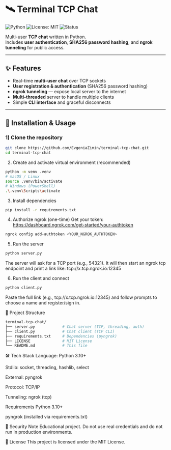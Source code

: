 # 🛰️ Terminal TCP Chat

![Python](https://img.shields.io/badge/Python-3.10%2B-blue)
![License: MIT](https://img.shields.io/badge/License-MIT-green)
![Status](https://img.shields.io/badge/Status-Active-success)

Multi-user **TCP chat** written in Python.  
Includes **user authentication**, **SHA256 password hashing**, and **ngrok tunneling** for public access.

---

## ✨ Features
- Real-time **multi-user chat** over TCP sockets
- **User registration & authentication** (SHA256 password hashing)
- **ngrok tunneling** — expose local server to the internet
- **Multi-threaded** server to handle multiple clients
- Simple **CLI interface** and graceful disconnects

---

## 🚀 Installation & Usage

### 1) Clone the repository
```bash
git clone https://github.com/EvgeniaZimin/terminal-tcp-chat.git
cd terminal-tcp-chat
```
2) Create and activate virtual environment (recommended)
```bash
python -m venv .venv
# macOS / Linux
source .venv/bin/activate
# Windows (PowerShell)
.\.venv\Scripts\activate
```
3) Install dependencies
```bash
pip install -r requirements.txt
```
4) Authorize ngrok (one-time)
Get your token: https://dashboard.ngrok.com/get-started/your-authtoken

```bash
ngrok config add-authtoken <YOUR_NGROK_AUTHTOKEN>
```

5) Run the server
```bash
python server.py
```
The server will ask for a TCP port (e.g., 54321).
It will then start an ngrok tcp endpoint and print a link like:
tcp://x.tcp.ngrok.io:12345

6) Run the client and connect
```bash
python client.py
```
Paste the full link (e.g., tcp://x.tcp.ngrok.io:12345) and follow prompts to choose a name and register/sign in.

📂 Project Structure
```bash
terminal-tcp-chat/
├── server.py            # Chat server (TCP, threading, auth)
├── client.py            # Chat client (TCP CLI)
├── requirements.txt     # Dependencies (pyngrok)
├── LICENSE              # MIT License
└── README.md            # This file
```

🛠️ Tech Stack
Language: Python 3.10+

Stdlib: socket, threading, hashlib, select

External: pyngrok

Protocol: TCP/IP

Tunneling: ngrok (tcp)

Requirements
Python 3.10+

pyngrok (installed via requirements.txt)

🔐 Security Note
Educational project.
Do not use real credentials and do not run in production environments.

📄 License
This project is licensed under the MIT License.
